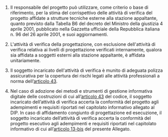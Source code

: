 1. Il responsabile del progetto può utilizzare, come criterio o base di riferimento, per la stima del corrispettivo delle attività di verifica del progetto affidate a strutture tecniche esterne alla stazione appaltante, quanto previsto dalla Tabella B6 del decreto del Ministro della giustizia 4 aprile 2001, pubblicato nella Gazzetta ufficiale della Repubblica italiana n. 96 del 26 aprile 2001, e suoi aggiornamenti.

2. L'attività di verifica della progettazione, con esclusione dell'attività di verifica relativa ai livelli di progettazione verificati internamente, qualora sia affidata a soggetti esterni alla stazione appaltante, è affidata unitariamente.

3. Il soggetto incaricato dell'attività di verifica è munito di adeguata polizza assicurativa per la copertura dei rischi legati alle attività professionali a norma dell’[articolo 43](/index.html?article=allegato-1.7-articolo-43&version=1).

4. Nel caso di adozione dei metodi e strumenti di gestione informativa digitale delle costruzioni di cui all’[articolo 43](/index.html?article=articolo-43&version=2) del codice, il soggetto incaricato dell’attività di verifica accerta la conformità del progetto agli adempimenti e requisiti riportati nel capitolato informativo allegato al DIP. In caso di affidamento congiunto di progettazione ed esecuzione, il soggetto incaricato dell’attività di verifica accerta la conformità del progetto esecutivo agli adempimenti e requisiti riportati nel capitolato informativo di cui all’[articolo 13-bis](/index.html?article=allegato-1.7-articolo-13bis&version=2) del presente Allegato.
